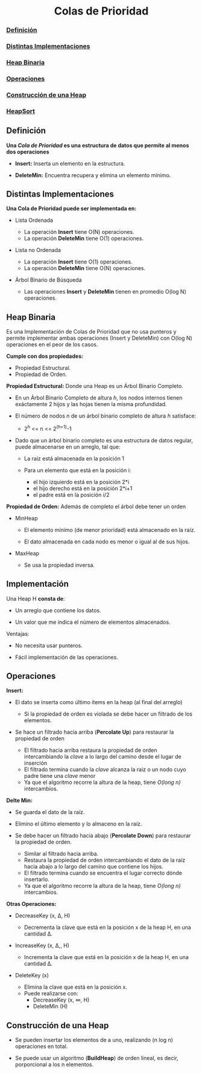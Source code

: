 <div>
<h1 align="center">Colas de Prioridad</h1>
</div>


### [Definición](#definición-1)

### [Distintas Implementaciones](#distintas-implementaciones-1)

### [Heap Binaria](#heap-binaria-1)

### [Operaciones](#operaciones-1)

### [Construcción de una Heap](#construcción-de-una-heap-1)

### [HeapSort](#heapsort)


## Definición
**Una _Cola de Prioridad_ es una estructura de datos que permite al menos dos operaciones**

- **Insert:** Inserta un elemento en la estructura.

- **DeleteMin:** Encuentra recupera y elimina un elemento mínimo.

## Distintas Implementaciones
**Una Cola de Prioridad puede ser implementada en:**

- Lista Ordenada
	- La operación **Insert** tiene O(N) operaciones.
	- La operación **DeleteMin** tiene O(1) operaciones.

- Lista no Ordenada
	- La operación **Insert** tiene O(1) operaciones.
	- La operación **DeleteMin** tiene O(N) operaciones.

- Árbol Binario de Búsqueda
	- Las operaciones **Insert** y **DeleteMin** tienen en promedio O(log N) operaciones.
	
	
## Heap Binaria
Es una Implementación de Colas de Prioridad que no usa punteros y permite implementar ambas operaciones (Insert y DeleteMin) con O(log N) operaciones en el peor de los casos.

**Cumple con dos propiedades:**

- Propiedad Estructural.
- Propiedad de Orden.

**Propiedad Estructural:** Donde una Heap es un Árbol Binario Completo.

- En un Árbol Binario Completo de altura _h_, los nodos internos tienen exáctamente 2 hijos y las hojas tienen la misma profundidad.

- El número de nodos _n_ de un árbol binario completo de altura _h_ satisface:
	- 2<sup>h</sup> <= n <= 2<sup>(h+1)</sup>-1
	
- Dado que un árbol binario completo es una estructura de datos regular, puede almacenarse en un arreglo, tal que: 

	- La raíz está almacenada en la posición 1
	
	- Para un elemento que está en la posición i:
		- el hijo izquierdo está en la posición 2*i
		- el hijo derecho está en la posición 2*i+1
		- el padre está en la posición i/2


**Propiedad de Orden:** Además de completo el árbol debe tener un orden

- MinHeap

	- El elemento mínimo (de menor prioridad) está almacenado en la raíz.
	
	- El dato almacenada en cada nodo es menor o igual al de sus hijos.
	
- MaxHeap
	
	- Se usa la propiedad inversa.
	
## Implementación

Una Heap H **consta de**:

- Un arreglo que contiene los datos.

- Un valor que me indica el número de elementos almacenados.

Ventajas:

- No necesita usar punteros.

- Fácil implementación de las operaciones.
	
## Operaciones

**Insert:** 

- El dato se inserta como último items en la heap (al final del arreglo)
	- Si la propiedad de orden es violada se debe hacer un filtrado de los elementos.

- Se hace un filtrado hacia arriba (**Percolate Up**) para restaurar la propiedad de orden
	- El filtrado hacia arriba restaura la propiedad de orden intercambiando la _clave_ a lo largo del camino desde el lugar de inserción
	- El filtrado termina cuando la _clave_ alcanza la raíz o un nodo cuyo padre tiene una _clave_ menor
	- Ya que el algoritmo recorre la altura de la heap, tiene _O(long n)_ intercambios.
	
	
**Delte Min:**

- Se guarda el dato de la raíz.

- Elimino el último elemento y lo almaceno en la raíz.

- Se debe hacer un filtrado hacia abajo (**Percolate Down**) para restaurar la propiedad de orden.
	- Similar al filtrado hacia arriba.
	- Restaura la propiedad de orden intercambiando el dato de la raíz hacia abajo a lo largo del camino que contiene los hijos.
	- El filtrado termina cuando se encuentra el lugar correcto dónde insertarlo.
	- Ya que el algoritmo recorre la altura de la heap, tiene _O(long n)_ intercambios.

**Otras Operaciones:**

- DecreaseKey (x, Δ, H)
	- Decrementa la clave que está en la posición x de la heap H, en una cantidad Δ.
	
- IncreaseKey (x, Δ,, H)
	- Incrementa la clave que está en la posición x de la heap H, en una cantidad Δ.

- DeleteKey (x)
	- Elimina la clave que está en la posición x.
	- Puede realizarse con:
		- DecreaseKey (x, ∞, H)
		- DeleteMin (H)
		
## Construcción de una Heap

- Se pueden insertar los elementos de a uno, realizando (n log n) operaciones en total.

- Se puede usar un algoritmo (**BuildHeap**) de orden lineal, es decir, porporcional a los n elementos.


